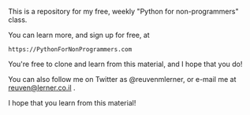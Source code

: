 This is a repository for my free, weekly "Python for non-programmers" class.

You can learn more, and sign up for free, at

    https://PythonForNonProgrammers.com

You're free to clone and learn from this material, and I hope that you do!

You can also follow me on Twitter as @reuvenmlerner, or e-mail me at reuven@lerner.co.il .

I hope that you learn from this material!
